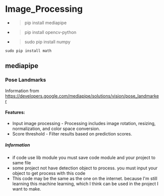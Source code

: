 # Image_Processing
- > pip install mediapipe
- > pip install opencv-python
- > sudo pip install numpy
```
sudo pip install math
```
## mediapipe
### Pose Landmarks
 Information from https://developers.google.com/mediapipe/solutions/vision/pose_landmarker
 #### Features:
- Input image processing - Processing includes image rotation, resizing, normalization, and color space conversion.
- Score threshold - Filter results based on prediction scores.

##### Information
- if code use lib module you must save code module and your project to same file
- some project not have detection object to process. you must input your object to get process with this code
- This code may be the same as the one on the internet. because I'm still learning this machine learning, which I think can be used in the project I want to make.
